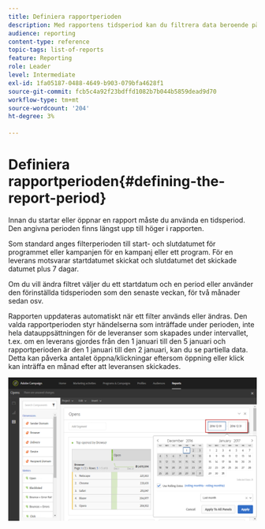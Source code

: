 ```yaml
---
title: Definiera rapportperioden
description: Med rapportens tidsperiod kan du filtrera data beroende på vilka datum som har valts.
audience: reporting
content-type: reference
topic-tags: list-of-reports
feature: Reporting
role: Leader
level: Intermediate
exl-id: 1fa05187-0488-4649-b903-079bfa4628f1
source-git-commit: fcb5c4a92f23bdffd1082b7b044b5859dead9d70
workflow-type: tm+mt
source-wordcount: '204'
ht-degree: 3%

---
```


# Definiera rapportperioden{#defining-the-report-period}

Innan du startar eller öppnar en rapport måste du använda en tidsperiod. Den angivna perioden finns längst upp till höger i rapporten.

Som standard anges filterperioden till start- och slutdatumet för programmet eller kampanjen för en kampanj eller ett program. För en leverans motsvarar startdatumet skickat och slutdatumet det skickade datumet plus 7 dagar.

Om du vill ändra filtret väljer du ett startdatum och en period eller använder den förinställda tidsperioden som den senaste veckan, för två månader sedan osv.

Rapporten uppdateras automatiskt när ett filter används eller ändras. Den valda rapportperioden styr händelserna som inträffade under perioden, inte hela datauppsättningen för de leveranser som skapades under intervallet, t.ex. om en leverans gjordes från den 1 januari till den 5 januari och rapportperioden är den 1 januari till den 2 januari, kan du se partiella data. Detta kan påverka antalet öppna/klickningar eftersom öppning eller klick kan inträffa en månad efter att leveransen skickades.

![](assets/campaign_reports_5.png)
